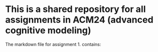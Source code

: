# This is a shared repository for all assignments in ACM24 (advanced cognitive modeling)

The markdown file for assignment 1. contains:
